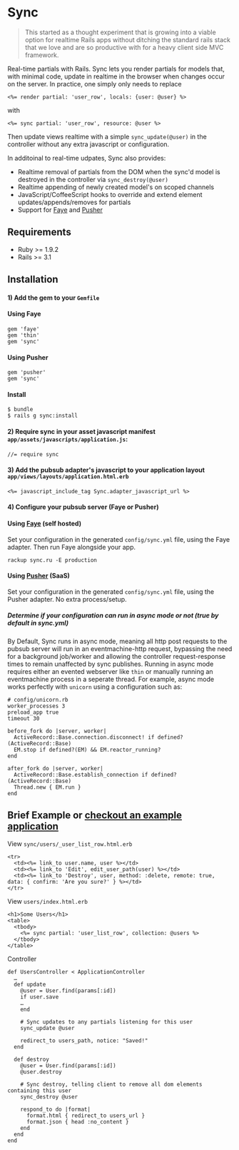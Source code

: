 # Sync 
> This started as a thought experiment that is growing into a viable option for realtime Rails apps without ditching 
  the standard rails stack that we love and are so productive with for a heavy client side MVC framework.


Real-time partials with Rails. Sync lets you render partials for models that, with minimal code, 
update in realtime in the browser when changes occur on the server. In practice, one simply only needs to replace 

    <%= render partial: 'user_row', locals: {user: @user} %>
  
with 

    <%= sync partial: 'user_row', resource: @user %>
    
Then update views realtime with a simple `sync_update(@user)` in the controller without any extra javascript or 
configuration. 

In additoinal to real-time udpates, Sync also provides:

  - Realtime removal of partials from the DOM when the sync'd model is destroyed in the controller via `sync_destroy(@user)`
  - Realtime appending of newly created model's on scoped channels
  - JavaScript/CoffeeScript hooks to override and extend element updates/appends/removes for partials
  - Support for [Faye](http://faye.jcoglan.com/) and [Pusher](http://pusher.com)

## Requirements

  - Ruby >= 1.9.2
  - Rails >= 3.1


## Installation

#### 1) Add the gem to your `Gemfile`

#### Using Faye

    gem 'faye'
    gem 'thin'
    gem 'sync'

#### Using Pusher

    gem 'pusher'
    gem 'sync'

#### Install

    $ bundle
    $ rails g sync:install
    
#### 2) Require sync in your asset javascript manifest `app/assets/javascripts/application.js`:
    
    //= require sync

#### 3) Add the pubsub adapter's javascript to your application layout `app/views/layouts/application.html.erb`

    <%= javascript_include_tag Sync.adapter_javascript_url %>
 
    

#### 4) Configure your pubsub server (Faye or Pusher)


#### Using [Faye](http://faye.jcoglan.com/) (self hosted)

Set your configuration in the generated `config/sync.yml` file, using the Faye adapter. Then run Faye alongside your app.
    
    rackup sync.ru -E production
    

#### Using [Pusher](http://pusher.com) (SaaS)

Set your configuration in the generated `config/sync.yml` file, using the Pusher adapter. No extra process/setup.
  

##### Determine if your configuration can run in async mode or not (true by default in sync.yml)

By Default, Sync runs in async mode, meaning all http post requests to the pubsub server will run in an 
eventmachine-http request, bypassing the need for a background job/worker and allowing the controller 
request-response times to remain unaffected by sync publishes. Running in async mode requires either an evented 
webserver like `thin` or manually running an eventmachine process in a seperate thread. For example, async mode 
works perfectly with `unicorn` using a configuration such as:

    # config/unicorn.rb
    worker_processes 3    
    preload_app true
    timeout 30

    before_fork do |server, worker|
      ActiveRecord::Base.connection.disconnect! if defined?(ActiveRecord::Base)
      EM.stop if defined?(EM) && EM.reactor_running?
    end
    
    after_fork do |server, worker|
      ActiveRecord::Base.establish_connection if defined?(ActiveRecord::Base)
      Thread.new { EM.run }
    end



## Brief Example or [checkout an example application](https://github.com/chrismccord/sync_example)

View `sync/users/_user_list_row.html.erb`

    <tr>
      <td><%= link_to user.name, user %></td>
      <td><%= link_to 'Edit', edit_user_path(user) %></td>
      <td><%= link_to 'Destroy', user, method: :delete, remote: true, data: { confirm: 'Are you sure?' } %></td>
    </tr>

View `users/index.html.erb`

    <h1>Some Users</h1>
    <table>
      <tbody>
        <%= sync partial: 'user_list_row', collection: @users %>
      </tbody>
    </table>


Controller

    def UsersController < ApplicationController
      … 
      def update
        @user = User.find(params[:id])
        if user.save
        …
        end

        # Sync updates to any partials listening for this user
        sync_update @user

        redirect_to users_path, notice: "Saved!"
      end

      def destroy
        @user = User.find(params[:id])
        @user.destroy

        # Sync destroy, telling client to remove all dom elements containing this user
        sync_destroy @user

        respond_to do |format|
          format.html { redirect_to users_url }
          format.json { head :no_content }
        end
      end
    end

